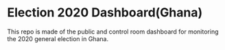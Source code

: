 # Election 2020 Dashboard(Ghana) 
This repo is made of the public and control room dashboard for monitoring the 2020 general election in Ghana.
